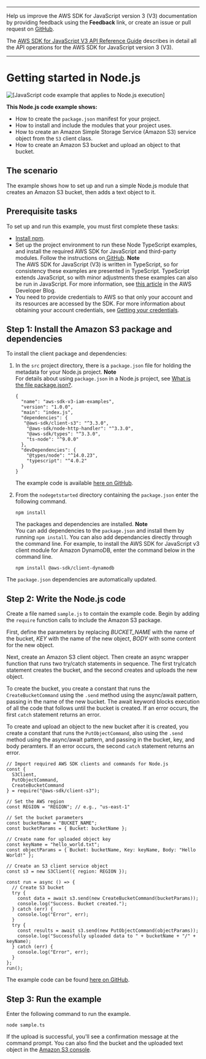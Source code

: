 --------

Help us improve the AWS SDK for JavaScript version 3 \(V3\) documentation by providing feedback using the **Feedback** link, or create an issue or pull request on [GitHub](https://github.com/awsdocs/aws-sdk-for-javascript-v3)\.

 The [AWS SDK for JavaScript V3 API Reference Guide](https://docs.aws.amazon.com/AWSJavaScriptSDK/v3/latest/index.html) describes in detail all the API operations for the AWS SDK for JavaScript version 3 \(V3\)\.

--------

# Getting started in Node\.js<a name="getting-started-nodejs"></a>

![\[JavaScript code example that applies to Node.js execution\]](http://docs.aws.amazon.com/sdk-for-javascript/v3/developer-guide/images/nodeicon.png)

**This Node\.js code example shows:**
+ How to create the `package.json` manifest for your project\.
+ How to install and include the modules that your project uses\.
+ How to create an Amazon Simple Storage Service \(Amazon S3\) service object from the `S3` client class\.
+ How to create an Amazon S3 bucket and upload an object to that bucket\.

## The scenario<a name="getting-started-nodejs-scenario"></a>

The example shows how to set up and run a simple Node\.js module that creates an Amazon S3 bucket, then adds a text object to it\. 

## Prerequisite tasks<a name="getting-started-nodejs-prerequisites"></a>

To set up and run this example, you must first complete these tasks:
+ [Install npm](https://npmjs.com/get-npm)\.
+ Set up the project environment to run these Node TypeScript examples, and install the required AWS SDK for JavaScript and third\-party modules\. Follow the instructions on[ GitHub](https://github.com/awsdocs/aws-doc-sdk-examples/blob/master/javascriptv3/example_code/nodegetstarted/README.md)\.
**Note**  
The AWS SDK for JavaScript \(V3\) is written in TypeScript, so for consistency these examples are presented in TypeScript\. TypeScript extends JavaScript, so with minor adjustments these examples can also be run in JavaScript\. For more information, see [this article](https://aws.amazon.com/blogs/developer/first-class-typescript-support-in-modular-aws-sdk-for-javascript/) in the AWS Developer Blog\.
+ You need to provide credentials to AWS so that only your account and its resources are accessed by the SDK\. For more information about obtaining your account credentials, see [Getting your credentials](getting-your-credentials.md)\.

## Step 1: Install the Amazon S3 package and dependencies<a name="getting-started-nodejs-install-sdk"></a>

To install the client package and dependencies:

1. In the `src` project directory, there is a `package.json` file for holding the metadata for your Node\.js project\. 
**Note**  
For details about using `package.json` in a Node\.js project, see [What is the file package\.json?](https://nodejs.org/en/knowledge/getting-started/npm/what-is-the-file-package-json/)\.

   ```
   {
     "name": "aws-sdk-v3-iam-examples",
     "version": "1.0.0",
     "main": "index.js",
     "dependencies": {
      "@aws-sdk/client-s3": "^3.3.0",
       "@aws-sdk/node-http-handler": "^3.3.0",
       "@aws-sdk/types": "^3.3.0",
       "ts-node": "^9.0.0"
     },
     "devDependencies": {
       "@types/node": "^14.0.23",
       "typescript": "^4.0.2"
     }
   }
   ```

   The example code is available [here on GitHub](https://github.com/awsdocs/aws-doc-sdk-examples/blob/master/javascriptv3/example_code/nodegetstarted/package.json)\.

1. From the `nodegetstarted` directory containing the `package.json` enter the following command\.

   ```
   npm install
   ```

   The packages and dependencies are installed\. 
**Note**  
You can add dependencies to the `package.json` and install them by running `npm install`\. You can also add dependancies directly through the command line\. For example, to install the AWS SDK for JavaScript v3 client module for Amazon DynamoDB, enter the command below in the command line\.  

   ```
   npm install @aws-sdk/client-dynamodb
   ```
The `package.json` dependencies are automatically updated\.

## Step 2: Write the Node\.js code<a name="getting-started-nodejs-js-code"></a>

Create a file named `sample.js` to contain the example code\. Begin by adding the `require` function calls to include the Amazon S3 package\.

First, define the parameters by replacing *BUCKET\_NAME* with the name of the bucket, *KEY* with the name of the new object, *BODY* with some content for the new object\.

Next, create an Amazon S3 client object\. Then create an async wrapper function that runs two try/catch statements in sequence\. The first try/catch statement creates the bucket, and the second creates and uploads the new object\. 

To create the bucket, you create a constant that runs the `CreateBucketCommand` using the `.send` method using the async/await pattern, passing in the name of the new bucket\. The await keyword blocks execution of all the code that follows until the bucket is created\. If an error occurs, the first `catch` statement returns an error\. 

To create and upload an object to the new bucket after it is created, you create a constant that runs the `PutObjectCommand`, also using the `.send` method using the async/await pattern, and passing in the bucket, key, and body peramters\. If an error occurs, the second `catch` statement returns an error\.

```
// Import required AWS SDK clients and commands for Node.js
const {
  S3Client,
  PutObjectCommand,
  CreateBucketCommand
} = require("@aws-sdk/client-s3");

// Set the AWS region
const REGION = "REGION"; // e.g., "us-east-1"

// Set the bucket parameters
const bucketName = "BUCKET_NAME";
const bucketParams = { Bucket: bucketName };

// Create name for uploaded object key
const keyName = "hello_world.txt";
const objectParams = { Bucket: bucketName, Key: keyName, Body: "Hello World!" };

// Create an S3 client service object
const s3 = new S3Client({ region: REGION });

const run = async () => {
  // Create S3 bucket
  try {
    const data = await s3.send(new CreateBucketCommand(bucketParams));
    console.log("Success. Bucket created.");
  } catch (err) {
    console.log("Error", err);
  }
  try {
    const results = await s3.send(new PutObjectCommand(objectParams));
    console.log("Successfully uploaded data to " + bucketName + "/" + keyName);
  } catch (err) {
    console.log("Error", err);
  }
};
run();
```

The example code can be found [here on GitHub](https://github.com/awsdocs/aws-doc-sdk-examples/blob/master/javascriptv3/example_code/nodegetstarted/src/sample.js)\.

## Step 3: Run the example<a name="getting-started-nodejs-run-sample"></a>

Enter the following command to run the example\.

```
node sample.ts
```

If the upload is successful, you'll see a confirmation message at the command prompt\. You can also find the bucket and the uploaded text object in the [Amazon S3 console](https://console.aws.amazon.com/s3/)\.
